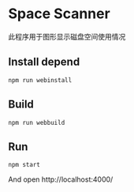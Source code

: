 # Space Scanner

此程序用于图形显示磁盘空间使用情况

## Install depend
```
npm run webinstall
```

## Build
```
npm run webbuild
```

## Run
```
npm start
```
And open http://localhost:4000/
